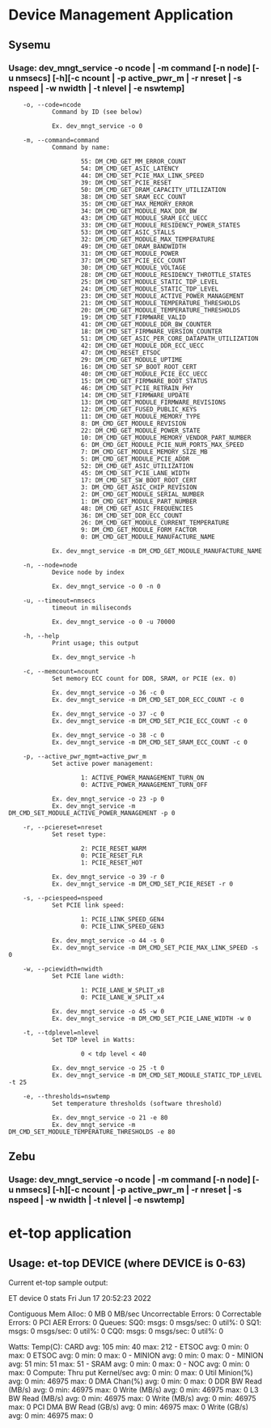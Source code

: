 # Device Management Application

## Sysemu

### Usage: dev_mngt_service -o ncode | -m command [-n node] [-u nmsecs] [-h][-c ncount | -p active_pwr_m | -r nreset | -s nspeed | -w nwidth | -t nlevel | -e nswtemp]

        -o, --code=ncode
                Command by ID (see below)

                Ex. dev_mngt_service -o 0

        -m, --command=command
                Command by name:

                        55: DM_CMD_GET_MM_ERROR_COUNT
                        54: DM_CMD_GET_ASIC_LATENCY
                        44: DM_CMD_SET_PCIE_MAX_LINK_SPEED
                        39: DM_CMD_SET_PCIE_RESET
                        50: DM_CMD_GET_DRAM_CAPACITY_UTILIZATION
                        38: DM_CMD_SET_SRAM_ECC_COUNT
                        35: DM_CMD_GET_MAX_MEMORY_ERROR
                        34: DM_CMD_GET_MODULE_MAX_DDR_BW
                        43: DM_CMD_GET_MODULE_SRAM_ECC_UECC
                        33: DM_CMD_GET_MODULE_RESIDENCY_POWER_STATES
                        53: DM_CMD_GET_ASIC_STALLS
                        32: DM_CMD_GET_MODULE_MAX_TEMPERATURE
                        49: DM_CMD_GET_DRAM_BANDWIDTH
                        31: DM_CMD_GET_MODULE_POWER
                        37: DM_CMD_SET_PCIE_ECC_COUNT
                        30: DM_CMD_GET_MODULE_VOLTAGE
                        28: DM_CMD_GET_MODULE_RESIDENCY_THROTTLE_STATES
                        25: DM_CMD_SET_MODULE_STATIC_TDP_LEVEL
                        24: DM_CMD_GET_MODULE_STATIC_TDP_LEVEL
                        23: DM_CMD_SET_MODULE_ACTIVE_POWER_MANAGEMENT
                        21: DM_CMD_SET_MODULE_TEMPERATURE_THRESHOLDS
                        20: DM_CMD_GET_MODULE_TEMPERATURE_THRESHOLDS
                        19: DM_CMD_SET_FIRMWARE_VALID
                        41: DM_CMD_GET_MODULE_DDR_BW_COUNTER
                        18: DM_CMD_SET_FIRMWARE_VERSION_COUNTER
                        51: DM_CMD_GET_ASIC_PER_CORE_DATAPATH_UTILIZATION
                        42: DM_CMD_GET_MODULE_DDR_ECC_UECC
                        47: DM_CMD_RESET_ETSOC
                        29: DM_CMD_GET_MODULE_UPTIME
                        16: DM_CMD_SET_SP_BOOT_ROOT_CERT
                        40: DM_CMD_GET_MODULE_PCIE_ECC_UECC
                        15: DM_CMD_GET_FIRMWARE_BOOT_STATUS
                        46: DM_CMD_SET_PCIE_RETRAIN_PHY
                        14: DM_CMD_SET_FIRMWARE_UPDATE
                        13: DM_CMD_GET_MODULE_FIRMWARE_REVISIONS
                        12: DM_CMD_GET_FUSED_PUBLIC_KEYS
                        11: DM_CMD_GET_MODULE_MEMORY_TYPE
                        8: DM_CMD_GET_MODULE_REVISION
                        22: DM_CMD_GET_MODULE_POWER_STATE
                        10: DM_CMD_GET_MODULE_MEMORY_VENDOR_PART_NUMBER
                        6: DM_CMD_GET_MODULE_PCIE_NUM_PORTS_MAX_SPEED
                        7: DM_CMD_GET_MODULE_MEMORY_SIZE_MB
                        5: DM_CMD_GET_MODULE_PCIE_ADDR
                        52: DM_CMD_GET_ASIC_UTILIZATION
                        45: DM_CMD_SET_PCIE_LANE_WIDTH
                        17: DM_CMD_SET_SW_BOOT_ROOT_CERT
                        3: DM_CMD_GET_ASIC_CHIP_REVISION
                        2: DM_CMD_GET_MODULE_SERIAL_NUMBER
                        1: DM_CMD_GET_MODULE_PART_NUMBER
                        48: DM_CMD_GET_ASIC_FREQUENCIES
                        36: DM_CMD_SET_DDR_ECC_COUNT
                        26: DM_CMD_GET_MODULE_CURRENT_TEMPERATURE
                        9: DM_CMD_GET_MODULE_FORM_FACTOR
                        0: DM_CMD_GET_MODULE_MANUFACTURE_NAME

                Ex. dev_mngt_service -m DM_CMD_GET_MODULE_MANUFACTURE_NAME

        -n, --node=node
                Device node by index

                Ex. dev_mngt_service -o 0 -n 0

        -u, --timeout=nmsecs
                timeout in miliseconds

                Ex. dev_mngt_service -o 0 -u 70000

        -h, --help
                Print usage; this output

                Ex. dev_mngt_service -h

        -c, --memcount=ncount
                Set memory ECC count for DDR, SRAM, or PCIE (ex. 0)

                Ex. dev_mngt_service -o 36 -c 0
                Ex. dev_mngt_service -m DM_CMD_SET_DDR_ECC_COUNT -c 0

                Ex. dev_mngt_service -o 37 -c 0
                Ex. dev_mngt_service -m DM_CMD_SET_PCIE_ECC_COUNT -c 0

                Ex. dev_mngt_service -o 38 -c 0
                Ex. dev_mngt_service -m DM_CMD_SET_SRAM_ECC_COUNT -c 0

        -p, --active_pwr_mgmt=active_pwr_m
                Set active power management:

                        1: ACTIVE_POWER_MANAGEMENT_TURN_ON
                        0: ACTIVE_POWER_MANAGEMENT_TURN_OFF

                Ex. dev_mngt_service -o 23 -p 0
                Ex. dev_mngt_service -m DM_CMD_SET_MODULE_ACTIVE_POWER_MANAGEMENT -p 0

        -r, --pciereset=nreset
                Set reset type:

                        2: PCIE_RESET_WARM
                        0: PCIE_RESET_FLR
                        1: PCIE_RESET_HOT

                Ex. dev_mngt_service -o 39 -r 0
                Ex. dev_mngt_service -m DM_CMD_SET_PCIE_RESET -r 0

        -s, --pciespeed=nspeed
                Set PCIE link speed:

                        1: PCIE_LINK_SPEED_GEN4
                        0: PCIE_LINK_SPEED_GEN3

                Ex. dev_mngt_service -o 44 -s 0
                Ex. dev_mngt_service -m DM_CMD_SET_PCIE_MAX_LINK_SPEED -s 0

        -w, --pciewidth=nwidth
                Set PCIE lane width:

                        1: PCIE_LANE_W_SPLIT_x8
                        0: PCIE_LANE_W_SPLIT_x4

                Ex. dev_mngt_service -o 45 -w 0
                Ex. dev_mngt_service -m DM_CMD_SET_PCIE_LANE_WIDTH -w 0

        -t, --tdplevel=nlevel
                Set TDP level in Watts:

                        0 < tdp level < 40

                Ex. dev_mngt_service -o 25 -t 0
                Ex. dev_mngt_service -m DM_CMD_SET_MODULE_STATIC_TDP_LEVEL -t 25

        -e, --thresholds=nswtemp
                Set temperature thresholds (software threshold)

                Ex. dev_mngt_service -o 21 -e 80
                Ex. dev_mngt_service -m DM_CMD_SET_MODULE_TEMPERATURE_THRESHOLDS -e 80

## Zebu

### Usage: dev_mngt_service -o ncode | -m command [-n node] [-u nmsecs] [-h][-c ncount | -p active_pwr_m | -r nreset | -s nspeed | -w nwidth | -t nlevel | -e nswtemp]

# et-top application

## Usage: et-top DEVICE (where DEVICE is 0-63)

Current et-top sample output:

ET device 0 stats Fri Jun 17 20:52:23 2022

Contiguous Mem Alloc:      0 MB      0 MB/sec
Uncorrectable Errors:      0
Correctable Errors:        0
PCI AER Errors:            0
Queues:
	 SQ0: msgs: 0          msgs/sec: 0          util%: 0
	 SQ1: msgs: 0          msgs/sec: 0          util%: 0
	 CQ0: msgs: 0          msgs/sec: 0          util%: 0

Watts:                                            Temp(C):
	CARD        avg: 105  min: 40   max: 212
	- ETSOC     avg: 0    min: 0    max: 0    ETSOC     avg: 0    min: 0    max: 0
	  - MINION  avg: 0    min: 0    max: 0    - MINION  avg: 51   min: 51   max: 51
	  - SRAM    avg: 0    min: 0    max: 0
	  - NOC     avg: 0    min: 0    max: 0
Compute:
	Thru put    Kernel/sec    avg: 0      min: 0      max: 0
	Util        Minion(%)     avg: 0      min: 46975  max: 0
	            DMA Chan(%)   avg: 0      min: 0      max: 0
	DDR BW      Read  (MB/s)  avg: 0      min: 46975  max: 0
	            Write (MB/s)  avg: 0      min: 46975  max: 0
	L3 BW       Read  (MB/s)  avg: 0      min: 46975  max: 0
	            Write (MB/s)  avg: 0      min: 46975  max: 0
	PCI DMA BW  Read  (GB/s)  avg: 0      min: 46975  max: 0
	            Write (GB/s)  avg: 0      min: 46975  max: 0
